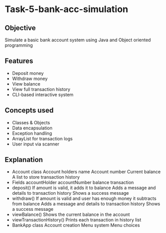 # Task-5-bank-acc-simulation
## Objective
Simulate a basic bank account system using Java and Object oriented programming
## Features
- Deposit money
- Withdraw money
- View balance
- View full transaction history
- CLI-based interactive system
## Concepts used
- Classes & Objects
- Data encapsulation
- Exception handling
- ArrayList for transaction logs
- User input via scanner
## Explanation
- Account class
Account holders name
Account number
Current balance
A list to store transaction history
- Fields
accountHolder
accountNumber
balance
transaction
- deposit()
If amount is valid, it adds it to balance
Adds a message and details to transaction history
Shows a success message
- withdraw()
If amount is valid and user has enough money it subtracts from balance
Adds a message and details to transaction history
Shows a success message
- viewBalance()
Shows the current balance in the account
- viewTransactionHistory()
Prints each transaction in history list
- BankApp class
Account creation
Menu system
Menu choices
